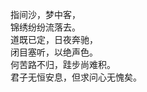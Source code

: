 <p class="has-line-data" data-line-start="0" data-line-end="6">指间沙，梦中客，<br>
锦绣纷纷流落去。<br>
道既已定，日夜奔驰，<br>
闭目塞听，以绝声色。<br>
何苦路不归，跬步尚难积。<br>
君子无恒安息，但求问心无愧矣。</p>

